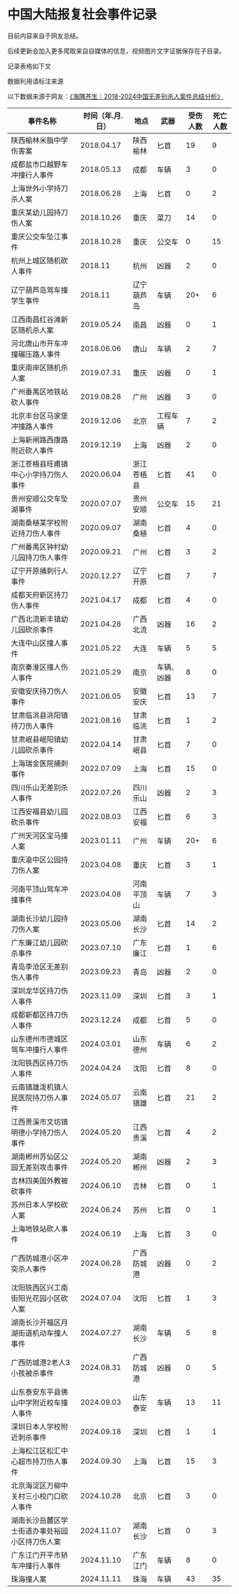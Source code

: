 # 中国大陆报复社会事件记录

目前内容来自于网友总结。

后续更新会加入更多爬取来自自媒体的信息，视频图片文字证据保存在子目录。

记录表格如下文

数据利用请标注来源

以下数据来源于网友：[《海隅苍生｜2018-2024中国无差别杀人案件总结分析》](https://chinadigitaltimes.net/chinese/713007.html)

| 事件名称                    | 时间（年.月.日）  | 地点    | 武器    | 受伤人数 | 死亡人数 |
| ----------------------- | ---------- | ----- | ----- | ---- | ---- |
| 陕西榆林米脂中学伤害案             | 2018.04.17 | 陕西榆林  | 匕首    | 19   | 9    |
| 成都盐市口越野车冲撞行人事件          | 2018.05.13 | 成都    | 车辆    | 3    | 0    |
| 上海世外小学持刀杀人案             | 2018.06.28 | 上海    | 匕首    | 0    | 2    |
| 重庆某幼儿园持刀伤人案             | 2018.10.26 | 重庆    | 菜刀    | 14   | 0    |
| 重庆公交车坠江事件               | 2018.10.28 | 重庆    | 公交车   | 0    | 15   |
| 杭州上城区随机砍人事件             | 2018.11    | 杭州    | 凶器    | 2    | 0    |
| 辽宁葫芦岛驾车撞学生事件            | 2018.11    | 辽宁葫芦岛 | 车辆    | 20+  | 6    |
| 江西南昌红谷滩新区随机杀人案          | 2019.05.24 | 南昌    | 凶器    | 0    | 1    |
| 河北唐山市开车冲撞碾压路人事件         | 2018.06.06 | 唐山    | 车辆    | 2    | 7    |
| 重庆南岸区随机杀人案              | 2019.07.31 | 重庆    | 凶器    | 0    | 1    |
| 广州番禺区地铁站砍人事件            | 2019.08.28 | 广州    | 凶器    | 3    | 0    |
| 北京丰台区马家堡冲撞路人事件          | 2019.12.06 | 北京    | 工程车辆  | 7    | 2    |
| 上海新闸路西康路附近砍人事件          | 2019.12.19 | 上海    | 凶器    | 2    | 0    |
| 浙江苍梧县旺甫镇中心小学持刀伤人事件      | 2020.06.04 | 浙江苍梧县 | 匕首    | 41   | 0    |
| 贵州安顺公交车坠湖事件             | 2020.07.07 | 贵州安顺  | 公交车   | 15   | 21   |
| 湖南桑植某学校附近持刀伤人事件         | 2020.09.07 | 湖南桑植  | 匕首    | 4    | 0    |
| 广州番禺区钟村幼儿园持刀伤人事件        | 2020.09.21 | 广州    | 匕首    | 3    | 2    |
| 辽宁开原捅刺行人事件              | 2020.12.27 | 辽宁开原  | 匕首    | 7    | 7    |
| 成都天府新区持刀伤人事件            | 2021.04.17 | 成都    | 匕首    | 4    | 0    |
| 广西北流新丰镇幼儿园砍杀事件          | 2021.04.28 | 广西北流  | 凶器    | 16   | 2    |
| 大连中山区撞人事件               | 2021.05.22 | 大连    | 车辆    | 5    | 5    |
| 南京秦淮区撞人伤人事件             | 2021.05.29 | 南京    | 车辆、凶器 | 8    | 0    |
| 安徽安庆持刀伤人事件              | 2021.06.05 | 安徽安庆  | 匕首    | 13   | 7    |
| 甘肃临洮县洮阳镇持刀伤人事件          | 2021.08.16 | 甘肃临洮  | 匕首    | 1    | 2    |
| 甘肃岷县岷阳镇幼儿园砍杀事件          | 2022.04.14 | 甘肃岷县  | 匕首    | 7    | 0    |
| 上海瑞金医院捅刺事件              | 2022.07.09 | 上海    | 匕首    | 15   | 0    |
| 四川乐山无差别杀人事件             | 2022.07.26 | 四川乐山  | 凶器    | 2    | 3    |
| 江西安福县幼儿园砍杀事件            | 2022.08.03 | 江西安福  | 匕首    | 6    | 3    |
| 广州天河区宝马撞人案              | 2023.01.11 | 广州    | 车辆    | 20+  | 6    |
| 重庆渝中区公园持刀伤人案            | 2023.04.08 | 重庆    | 匕首    | 3    | 1    |
| 河南平顶山驾车冲撞事件             | 2023.04.08 | 河南平顶山 | 车辆    | 7    | 3    |
| 湖南长沙幼儿园持刀伤人案            | 2023.05.06 | 湖南长沙  | 匕首    | 14   | 2    |
| 广东廉江幼儿园砍杀事件             | 2023.07.10 | 广东廉江  | 匕首    | 1    | 6    |
| 青岛李沧区无差别伤人事件            | 2023.09.23 | 青岛    | 凶器    | 2    | 0    |
| 深圳龙华区持刀伤人事件             | 2023.11.09 | 深圳    | 匕首    | 3    | 1    |
| 成都新都区持刀伤人事件             | 2023.12.24 | 成都    | 匕首    | 5    | 0    |
| 山东德州市德城区驾车冲撞行人事件        | 2024.03.01 | 山东德州  | 车辆    | 6    | 2    |
| 沈阳铁西区持刀伤人事件             | 2024.04.24 | 沈阳    | 匕首    | 8    | 0    |
| 云南镇雄泼机镇人民医院持刀伤人事件       | 2024.05.07 | 云南镇雄  | 匕首    | 21   | 2    |
| 江西贵溪市文坊镇明德小学持刀伤人事件      | 2024.05.20 | 江西贵溪  | 匕首    | 4    | 2    |
| 湖南郴州苏仙区公园无差别攻击事件        | 2024.05.20 | 湖南郴州  | 凶器    | 2    | 3    |
| 吉林四美国外教被砍事件             | 2024.06.10 | 吉林    | 匕首    | 0    | 1    |
| 苏州日本人学校砍人案              | 2024.06.24 | 苏州    | 匕首    | 0    | 1    |
| 上海地铁站砍人事件               | 2024.06.19 | 上海    | 匕首    | 3    | 0    |
| 广西防城港小区冲突杀人事件           | 2024.06.28 | 广西防城港 | 凶器    | 0    | 2    |
| 沈阳铁西区兴工南街阳光花园小区砍人案      | 2024.07.04 | 沈阳    | 匕首    | 1    | 3    |
| 湖南长沙开福区月湖街道机动车撞人事件      | 2024.07.27 | 湖南长沙  | 车辆    | 5    | 8    |
| 广西防城港2老人3小孩被杀事件         | 2024.08.31 | 广西防城港 | 凶器    | 0    | 5    |
| 山东泰安东平县佛山中学附近校车撞人事件     | 2024.09.03 | 山东泰安  | 车辆    | 13   | 11   |
| 深圳日本人学校附近刺杀事件           | 2024.09.18 | 深圳    | 匕首    | 1    | 1    |
| 上海松江区松汇中心超市持刀伤人事件       | 2024.09.30 | 上海    | 匕首    | 15   | 3    |
| 北京海淀区万柳中关村三小校门口砍人事件     | 2024.10.28 | 北京    | 匕首    | 3    | 0    |
| 湖南长沙岳麓区学士街道办事处裕园小区持刀伤人案 | 2024.11.07 | 湖南长沙  | 匕首    | 0    | 3    |
| 广东江门开平市轿车冲撞行人事件         | 2024.11.10 | 广东江门  | 车辆    | 8    | 0    |
| 珠海撞人案                   | 2024.11.11 | 珠海    | 车辆    | 43   | 35   |
